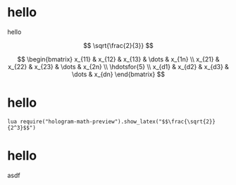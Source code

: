 # hello 
hello 


$$
\sqrt{\frac{2}{3}}
$$


$$
\begin{bmatrix}
    x_{11}       & x_{12} & x_{13} & \dots & x_{1n} \\
    x_{21}       & x_{22} & x_{23} & \dots & x_{2n} \\
    \hdotsfor{5} \\
    x_{d1}       & x_{d2} & x_{d3} & \dots & x_{dn}
\end{bmatrix}
$$

# hello 

`lua require("hologram-math-preview").show_latex("$$\frac{\sqrt{2}}{2^3}$$")`


# hello 

asdf
